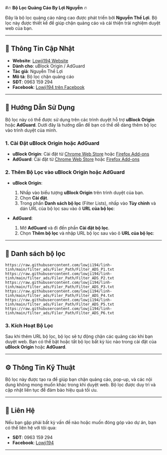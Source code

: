 #🔥 **Bộ Lọc Quảng Cáo By Lợi Nguyễn** 🔥

Đây là bộ lọc quảng cáo nâng cao được phát triển bởi **Nguyễn Thế Lợi**. Bộ lọc này được thiết kế để giúp chặn quảng cáo và cải thiện trải nghiệm duyệt web của bạn.

---

## 📅 **Thông Tin Cập Nhật**

- **Website**: [Lowji194 Website](https://lowji194.github.io)
- **Dành cho**: uBlock Origin / AdGuard
- **Tác giả**: Nguyễn Thế Lợi
- **Mô tả**: Bộ lọc chặn quảng cáo
- **SĐT**: 0963 159 294
- **Facebook**: [Lowji194 trên Facebook](https://www.facebook.com/Lowji194/)

---

## 🚀 **Hướng Dẫn Sử Dụng**

Bộ lọc này có thể được sử dụng trên các trình duyệt hỗ trợ **uBlock Origin** hoặc **AdGuard**. Dưới đây là hướng dẫn để bạn có thể dễ dàng thêm bộ lọc vào trình duyệt của mình.

### 1. **Cài Đặt uBlock Origin hoặc AdGuard**

- **uBlock Origin**: Cài đặt từ [Chrome Web Store](https://chromewebstore.google.com/detail/ublock-origin/cjpalhdlnbpafiamejdnhcphjbkeiagm) hoặc [Firefox Add-ons](https://addons.mozilla.org/firefox/addon/ublock-origin/)
- **AdGuard**: Cài đặt từ [Chrome Web Store](https://chromewebstore.google.com/detail/adguard-adblocker/bgnkhhnnamicmpeenaelnjfhikgbkllg) hoặc [Firefox Add-ons](https://addons.mozilla.org/firefox/addon/adguard-adblocker/)

### 2. **Thêm Bộ Lọc vào uBlock Origin hoặc AdGuard**

- **uBlock Origin**:
  1. Nhấp vào biểu tượng **uBlock Origin** trên trình duyệt của bạn.
  2. Chọn **Cài đặt**.
  3. Trong phần **Danh sách bộ lọc** (Filter Lists), nhấp vào **Tùy chỉnh** và dán URL của bộ lọc sau vào ô **URL của bộ lọc**:

- **AdGuard**:
  1. Mở **AdGuard** và đi đến phần **Cài đặt bộ lọc**.
  2. Chọn **Thêm bộ lọc** và nhập URL bộ lọc sau vào ô **URL của bộ lọc**:

---

## 🚀 **Danh sách bộ lọc**
    https://raw.githubusercontent.com/lowji194/linh-tinh/main/filter_ads/Filer_Path/Filter_ADS_P1.txt
    https://raw.githubusercontent.com/lowji194/linh-tinh/main/filter_ads/Filer_Path/Filter_ADS_P2.txt
    https://raw.githubusercontent.com/lowji194/linh-tinh/main/filter_ads/Filer_Path/Filter_ADS_P3.txt
    https://raw.githubusercontent.com/lowji194/linh-tinh/main/filter_ads/Filer_Path/Filter_ADS_P4.txt
    https://raw.githubusercontent.com/lowji194/linh-tinh/main/filter_ads/Filer_Path/Filter_ADS_P5.txt
    https://raw.githubusercontent.com/lowji194/linh-tinh/main/filter_ads/Filer_Path/Filter_ADS_P6.txt


### 3. **Kích Hoạt Bộ Lọc**

Sau khi thêm URL bộ lọc, bộ lọc sẽ tự động chặn các quảng cáo khi bạn duyệt web. Bạn có thể bật hoặc tắt bộ lọc bất kỳ lúc nào trong cài đặt của **uBlock Origin** hoặc **AdGuard**.

---

## ⚙️ **Thông Tin Kỹ Thuật**

Bộ lọc này được tạo ra để giúp bạn chặn quảng cáo, pop-up, và các nội dung không mong muốn khác trong khi duyệt web. Bộ lọc được duy trì và cập nhật liên tục để đảm bảo hiệu quả tối ưu.

---

## 📌 **Liên Hệ**

Nếu bạn gặp phải bất kỳ vấn đề nào hoặc muốn đóng góp vào dự án, bạn có thể liên hệ với tôi qua:

- **SĐT**: 0963 159 294
- **Facebook**: [Lowji194](https://www.facebook.com/Lowji194/)

---
